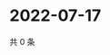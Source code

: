 # 2022-07-17

共 0 条

<!-- BEGIN WEIBO -->
<!-- 最后更新时间 Sun Jul 17 2022 03:13:05 GMT+0800 (China Standard Time) -->

<!-- END WEIBO -->
